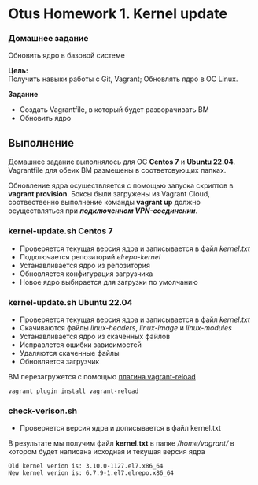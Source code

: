 # Otus Homework 1. Kernel update

### Домашнее задание
Обновить ядро в базовой системе

**Цель:**  
Получить навыки работы с Git, Vagrant;
Обновлять ядро в ОС Linux.

**Задание**
- Создать Vagrantfile, в который будет разворачивать ВМ
- Обновить ядро

## Выполнение
Домашнее задание выполнялось для ОС **Centos 7** и **Ubuntu 22.04**. Vagrantfile для обеих ВМ размещены в соответсвующих папках.  
  
Обновление ядра осуществляется с помощью запуска скриптов в **vagrant provision**.  Боксы были загружены из Vagrant Cloud, соотвественно выполнение команды **vagrant up** должно осуществляться при ***подключенном VPN-соединении***.

### kernel-update.sh Centos 7
- Проверяется текущая версия ядра и записывается в файл *kernel.txt*  
- Подключается репозиторий *elrepo-kernel*
- Устанавливается ядро из репозитория  
- Обновляется конфигурация загрузчика  
- Новое ядро выбирается для загрузки по умолчанию  
### kernel-update.sh Ubuntu 22.04
- Проверяется текущая версия ядра и записывается в файл *kernel.txt*  
- Скачиваются файлы *linux-headers*, *linux-image* и *linux-modules*
- Устанавливается ядро из скаченных файлов  
- Исправлется ошибки зависимостей
- Удаляются скаченные файлы
- Обновляется загрузчик
  
ВМ перезагружется с помощью [плагина vagrant-reload](https://github.com/aidanns/vagrant-reload)  
```
vagrant plugin install vagrant-reload
```
### check-verison.sh
- Проверяется версия ядра и дописывается в файл kernel.txt

В результате мы получим файл **kernel.txt** в папке */home/vagrant/* в котором будет написана исходная и текущая версия ядра
```
Old kernel verion is: 3.10.0-1127.el7.x86_64
New kernel verion is: 6.7.9-1.el7.elrepo.x86_64
```
